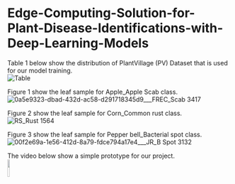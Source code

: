 # Edge-Computing-Solution-for-Plant-Disease-Identifications-with-Deep-Learning-Models

Table 1 below show the distribution of PlantVillage (PV) Dataset that is used for our model training.<br />
![Table](https://github.com/abelchai/Edge-Computing-Solution-for-Plant-Disease-Identifications-with-Deep-Learning-Models/assets/134276385/a4ea463d-1df3-4057-9d79-e20c734403fc)

Figure 1 show the leaf sample for Apple_Apple Scab class.<br />
![0a5e9323-dbad-432d-ac58-d291718345d9___FREC_Scab 3417](https://github.com/abelchai/Edge-Computing-Solution-for-Plant-Disease-Identifications-with-Deep-Learning-Models/assets/134276385/ad00368b-fb41-4594-ac18-4fe14122ccb1)

Figure 2 show the leaf sample for Corn_Common rust class.<br />
![RS_Rust 1564](https://github.com/abelchai/Edge-Computing-Solution-for-Plant-Disease-Identifications-with-Deep-Learning-Models/assets/134276385/7ea97d19-c1c8-4d10-ac4a-58a191d9c7a7)

Figure 3 show the leaf sample for Pepper bell_Bacterial spot class.<br />
![00f2e69a-1e56-412d-8a79-fdce794a17e4___JR_B Spot 3132](https://github.com/abelchai/Edge-Computing-Solution-for-Plant-Disease-Identifications-with-Deep-Learning-Models/assets/134276385/41f3a0a7-7ed1-4bb8-90e6-285e13c6c251)

The video below show a simple prototype for our project.<br />
[<img src="https://cdn1.iconfinder.com/data/icons/logotypes/32/youtube-512.png" width="10%">](https://www.youtube.com/watch?v=HSJ7T6Ap-aM "Edge Computing Solution for Plant Disease Identification with Deep Learning Models")

